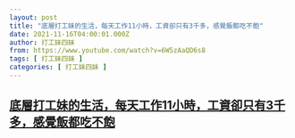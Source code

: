 ```yaml
---
layout: post
title: "底層打工妹的生活，每天工作11小時，工資卻只有3千多，感覺飯都吃不飽"
date: 2021-11-16T04:00:01.000Z
author: 打工妹四妹
from: https://www.youtube.com/watch?v=6W5zAaQD6s8
tags: [ 打工妹四妹 ]
categories: [ 打工妹四妹 ]
---
```

<!--1637035201000-->
[底層打工妹的生活，每天工作11小時，工資卻只有3千多，感覺飯都吃不飽](https://www.youtube.com/watch?v=6W5zAaQD6s8)
------

<div>

</div>
